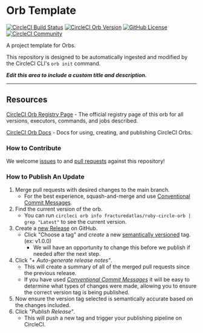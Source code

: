 # Orb Template


[![CircleCI Build Status](https://circleci.com/gh/fracturedatlas/ruby-circle-orb.svg?style=shield "CircleCI Build Status")](https://circleci.com/gh/fracturedatlas/ruby-circle-orb) [![CircleCI Orb Version](https://badges.circleci.com/orbs/fracturedatlas/ruby-circle-orb.svg)](https://circleci.com/orbs/registry/orb/fracturedatlas/ruby-circle-orb) [![GitHub License](https://img.shields.io/badge/license-MIT-lightgrey.svg)](https://raw.githubusercontent.com/fracturedatlas/ruby-circle-orb/master/LICENSE) [![CircleCI Community](https://img.shields.io/badge/community-CircleCI%20Discuss-343434.svg)](https://discuss.circleci.com/c/ecosystem/orbs)



A project template for Orbs.

This repository is designed to be automatically ingested and modified by the CircleCI CLI's `orb init` command.

_**Edit this area to include a custom title and description.**_

---

## Resources

[CircleCI Orb Registry Page](https://circleci.com/orbs/registry/orb/fracturedatlas/ruby-circle-orb) - The official registry page of this orb for all versions, executors, commands, and jobs described.

[CircleCI Orb Docs](https://circleci.com/docs/2.0/orb-intro/#section=configuration) - Docs for using, creating, and publishing CircleCI Orbs.

### How to Contribute

We welcome [issues](https://github.com/fracturedatlas/ruby-circle-orb/issues) to and [pull requests](https://github.com/fracturedatlas/ruby-circle-orb/pulls) against this repository!

### How to Publish An Update
1. Merge pull requests with desired changes to the main branch.
    - For the best experience, squash-and-merge and use [Conventional Commit Messages](https://conventionalcommits.org/).
2. Find the current version of the orb.
    - You can run `circleci orb info fracturedatlas/ruby-circle-orb | grep "Latest"` to see the current version.
3. Create a [new Release](https://github.com/fracturedatlas/ruby-circle-orb/releases/new) on GitHub.
    - Click "Choose a tag" and _create_ a new [semantically versioned](http://semver.org/) tag. (ex: v1.0.0)
      - We will have an opportunity to change this before we publish if needed after the next step.
4.  Click _"+ Auto-generate release notes"_.
    - This will create a summary of all of the merged pull requests since the previous release.
    - If you have used _[Conventional Commit Messages](https://conventionalcommits.org/)_ it will be easy to determine what types of changes were made, allowing you to ensure the correct version tag is being published.
5. Now ensure the version tag selected is semantically accurate based on the changes included.
6. Click _"Publish Release"_.
    - This will push a new tag and trigger your publishing pipeline on CircleCI.
